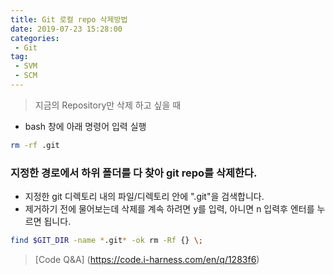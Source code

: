 ```yaml
---
title: Git 로컬 repo 삭제방법
date: 2019-07-23 15:28:00
categories:
 - Git
tag:
 - SVM
 - SCM
---
```


> 지금의 Repository만 삭제 하고 싶을 때

- bash 창에 아래 명령어 입력 실행

```bash
rm -rf .git
```

### 지정한 경로에서 하위 폴더를 다 찾아 git repo를 삭제한다.

- 지정한 git 디렉토리 내의 파일/디렉토리 안에 ".git"을 검색합니다.
- 제거하기 전에 물어보는데 삭제를 계속 하려면 y를 입력, 아니면 n 입력후 엔터를 누르면 됩니다.

```bash
find $GIT_DIR -name *.git* -ok rm -Rf {} \;
```

> [Code Q&A] (https://code.i-harness.com/en/q/1283f6)

